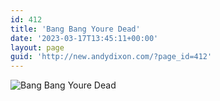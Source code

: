```yaml
---
id: 412
title: 'Bang Bang Youre Dead'
date: '2023-03-17T13:45:11+00:00'
layout: page
guid: 'http://new.andydixon.com/?page_id=412'
---
```


![Bang Bang Youre Dead](https://i0.wp.com/assets.g8x2.ldn.idrivee2-23.com/posters/Bang%20Bang%20Youre%20Dead%2001.jpg?w=1200&ssl=1 "Bang Bang Youre Dead")